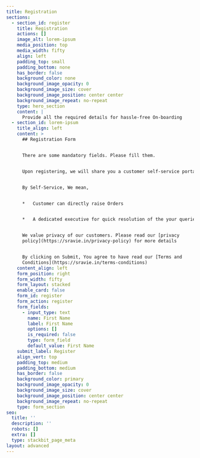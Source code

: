 ```yaml
---
title: Registration
sections:
  - section_id: register
    title: Registration
    actions: []
    image_alt: lorem-ipsum
    media_position: top
    media_width: fifty
    align: left
    padding_top: small
    padding_bottom: none
    has_border: false
    background_color: none
    background_image_opacity: 0
    background_image_size: cover
    background_image_position: center center
    background_image_repeat: no-repeat
    type: hero_section
    content: |
      Provide all the required details for hassle-free On-boarding
  - section_id: lorem-ipsum
    title_align: left
    content: >
      ## Registration Form


      There are some mandatory fields. Please fill them.


      Upon registering, we will share you a customer self-service portal link.


      By Self-Service, We mean, 


      *   Customer can directly raise Orders


      *   A dedicated executive for quick resolution of the your queries


      We value privacy of our customers. Please read our [privacy
      policy](https://sravie.in/privacy-policy) for more details


      By clicking on Submit, You agree to have read our [Terms and
      Conditions](https://sravie.in/terms-conditions)
    content_align: left
    form_position: right
    form_width: fifty
    form_layout: stacked
    enable_card: false
    form_id: register
    form_action: register
    form_fields:
      - input_type: text
        name: First Name
        label: First Name
        options: []
        is_required: false
        type: form_field
        default_value: First Name
    submit_label: Register
    align_vert: top
    padding_top: medium
    padding_bottom: medium
    has_border: false
    background_color: primary
    background_image_opacity: 0
    background_image_size: cover
    background_image_position: center center
    background_image_repeat: no-repeat
    type: form_section
seo:
  title: ''
  description: ''
  robots: []
  extra: []
  type: stackbit_page_meta
layout: advanced
---
```

